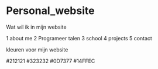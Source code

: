 # Personal_website



Wat wil ik in mijn website

1 about me
2 Programeer talen
3 school 
4 projects
5 contact

kleuren voor mijn website

#212121
#323232
#0D7377
#14FFEC



